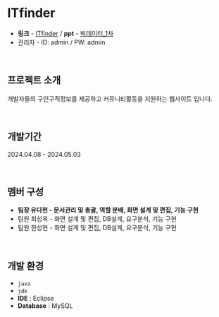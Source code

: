 # ITfinder
- **링크** - <a href="http://jjezen.cafe24.com/TPJ6/index/index.jsp">ITfinder</a> / **ppt** - [빅데이터_1차](https://github.com/user-attachments/files/18779545/_._1.pdf)
- 관리자 - ID: admin / PW: admin

<br>

## 프로젝트 소개
개발자들의 구인구직정보를 제공하고 커뮤니티활동을 지원하는 웹사이트 입니다.

<br>

## 개발기간
2024.04.08 - 2024.05.03

<br>
  
## 멤버 구성
- **팀장 유다현 - 문서관리 및 총괄, 역할 분배, 화면 설계 및 편집, 기능 구현**
- 팀원 최성옥 - 화면 설계 및 편집, DB설계, 요구분석, 기능 구현
- 팀원 한성현 - 화면 설계 및 편집, DB설계, 요구분석, 기능 구현

<br>

## 개발 환경
- `java`
- `jdk`
- **IDE** : Eclipse
- **Database** : MySQL

